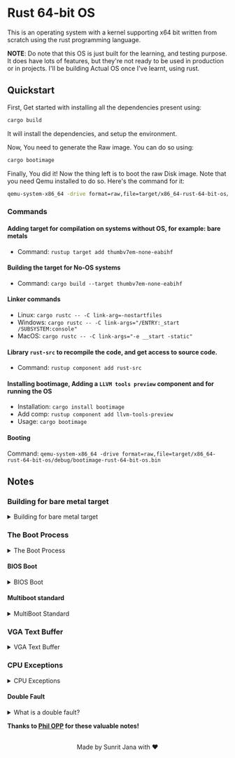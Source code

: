 # Rust 64-bit OS

This is an operating system with a kernel supporting x64 bit written from scratch using the rust 
programming language.

**NOTE**: Do note that this OS is just built for the learning, and testing purpose. It does have
lots of features, but they're not ready to be used in production or in projects. I'll be building
Actual OS once I've learnt, using rust.

## Quickstart

First, Get started with installing all the dependencies present using:

```sh
cargo build
```

It will install the dependencies, and setup the environment.

Now, You need to generate the Raw image. You can do so using:

```sh
cargo bootimage
```

Finally, You did it! Now the thing left is to boot the raw Disk image. Note 
that you need Qemu installed to do so. Here's the command for it:

```sh
qemu-system-x86_64 -drive format=raw,file=target/x86_64-rust-64-bit-os/debug/bootimage-rust-64-bit-os.bin
```

### Commands

#### Adding target for compilation on systems without OS, for example: bare metals
  - Command: `rustup target add thumbv7em-none-eabihf`

#### Building the target for No-OS systems
  - Command: `cargo build --target thumbv7em-none-eabihf`

#### Linker commands
  - Linux: `cargo rustc -- -C link-arg=-nostartfiles`
  - Windows: `cargo rustc -- -C link-args="/ENTRY:_start /SUBSYSTEM:console"`
  - MacOS: `cargo rustc -- -C link-args="-e __start -static"`

#### Library `rust-src` to recompile the code, and get access to source code.
  - Command: `rustup component add rust-src`

#### Installing bootimage, Adding a `LLVM tools preview` component and for running the OS
  - Installation: `cargo install bootimage`
  - Add comp: `rustup component add llvm-tools-preview`
  - Usage: `cargo bootimage`

#### Booting

Command: `qemu-system-x86_64 -drive format=raw,file=target/x86_64-rust-64-bit-os/debug/bootimage-rust-64-bit-os.bin`

## Notes

### Building for bare metal target

<details>
<summary>Building for bare metal target</summary>

By default Rust tries to build an executable that is able to run in your current system environment. 
For example, if you're using Windows on `x86_64`, Rust tries to build a `.exe` Windows executable that 
uses `x86_64` instructions.
This environment is called your "host" system.

To describe different environments, Rust uses a string called target triple. You can see the target triple for your host system by running `rustc --version --verbose`

By compiling for our host triple, the Rust compiler and the linker assume that there is an underlying operating system such as Linux or Windows that use the C runtime by default, which causes the linker errors. So to avoid the linker errors, we can compile for a different environment with no underlying operating system.

An example for such a bare metal environment is the `thumbv7em-none-eabihf` target triple, which describes an 
[embedded](https://en.wikipedia.org/wiki/Embedded_system) [ARM](https://en.wikipedia.org/wiki/ARM_architecture) system. 
The details are not important, all that matters is that the target triple has no underlying operating system, 
which is indicated by the none in the target triple. 
To be able to compile for this target, we need to add it in rustup.

</details>

### The Boot Process

<details>
<summary>The Boot Process</summary>

When you turn on a computer, it begins executing firmware code that is stored in motherboard ROM. 
This code performs a power-on self-test, detects available RAM, and pre-initializes the CPU and hardware. 
Afterwards it looks for a bootable disk and starts booting the operating system kernel.

On x86, there are two firmware standards: the "Basic Input/Output System" (BIOS) and the newer "Unified Extensible Firmware Interface" (UEFI). The BIOS standard is old and outdated, but simple and well-supported on any x86 machine since the 1980s. UEFI, in contrast, is more modern and has much more features, but is more complex to set up

</details>

#### BIOS Boot

<details>
<summary>BIOS Boot</summary>

Almost all x86 systems have support for BIOS booting, including newer UEFI-based machines that use an emulated BIOS. This is great, because you can use the same boot logic across all machines from the last centuries. But this wide compatibility is at the same time the biggest disadvantage of BIOS booting, because it means that the CPU is put into a 16-bit compatibility mode called real mode before booting so that archaic bootloaders from the 1980s would still work.

</details>

#### Multiboot standard


<details>
<summary>MultiBoot Standard</summary>

To avoid that every operating system implements its own bootloader, which is only compatible with a single OS, the Free Software Foundation created an open bootloader standard called Multiboot in 1995. The standard defines an interface between the bootloader and operating system, so that any Multiboot compliant bootloader can load any Multiboot compliant operating system. The reference implementation is GNU GRUB, which is the most popular bootloader for Linux systems.

To make a kernel Multiboot compliant, one just needs to insert a so-called Multiboot header at the beginning of the kernel file. This makes it very easy to boot an OS in GRUB. However, GRUB and the Multiboot standard have some problems too:

- They support only the 32-bit protected mode. This means that you still have to do the CPU configuration to switch to the 64-bit long mode.

- They are designed to make the bootloader simple instead of the kernel. For example, the kernel needs to be linked with an adjusted default page size, because GRUB can't find the Multiboot header otherwise. Another example is that the boot information, which is passed to the kernel, contains lots of architecture dependent structures instead of providing clean abstractions.

- Both GRUB and the Multiboot standard are only sparsely documented.

- GRUB needs to be installed on the host system to create a bootable disk image from the kernel file. This makes development on Windows or Mac more difficult.


</details>

### VGA Text Buffer


<details>
<summary>VGA Text Buffer</summary>

To print a character to the screen in VGA text mode, one has to write it to the text buffer of the VGA hardware. The VGA text buffer is a two-dimensional array with typically 25 rows and 80 columns, which is directly rendered to the screen. Each array entry describes a single screen character through the following format:

| Bit(s)| Value            |
|-------|------------------|
| 0-7   | ASCII code point |
| 8-11  | Foreground color |
| 12-14 | Background color |
| 15    | Blink            |

The first byte represents the character that should be printed in the ASCII encoding. To be exact, it isn't exactly ASCII, but a character set named code page 437 with some additional characters and slight modifications. For simplicity, we proceed to call it an ASCII character in this post.

The second byte defines how the character is displayed. The first four bits define the foreground color, the next three bits the background color, and the last bit whether the character should blink. The following colors are available:

| Number | Color      | Number + Bright Bit | Bright Color |
|--------|------------|---------------------|--------------|
| 0x0    | Black      | 0x8                 | Dark Gray    |
| 0x1    | Blue       | 0x9                 | Light Blue   |
| 0x2    | Green      | 0xa                 | Light Green  |
| 0x3    | Cyan       | 0xb                 | Light Cyan   |
| 0x4    | Red        | 0xc                 | Light Red    |
| 0x5    | Magenta    | 0xd                 | Pink         |
| 0x6    | Brown      | 0xe                 | Yellow       |
| 0x7    | Light Gray | 0xf                 | White        |

</details>

### CPU Exceptions

<details>
<summary>CPU Exceptions</summary>

An exception signals that something is wrong with the current instruction. For example, the CPU issues an exception if the current instruction tries to divide by 0. When an exception occurs, the CPU interrupts its current work and immediately calls a specific exception handler function, depending on the exception type.

On x86 there are about 20 different CPU exception types. The most important are:

- **Page Fault**: A page fault occurs on illegal memory accesses. For example, if the current instruction tries to read from an unmapped page or tries to write to a read-only page.

- **Invalid Opcode**: This exception occurs when the current instruction is invalid, for example when we try to use newer SSE instructions on an old CPU that does not support them.

- **General Protection Fault**: This is the exception with the broadest range of causes. It occurs on various kinds of access violations such as trying to execute a privileged instruction in user level code or writing reserved fields in configuration registers.

- **Double Fault**: When an exception occurs, the CPU tries to call the corresponding handler function. If another exception occurs while calling the exception handler, the CPU raises a double fault exception. This exception also occurs when there is no handler function registered for an exception.

- **Triple Fault**: If an exception occurs while the CPU tries to call the double fault handler function, it issues a fatal triple fault. We can't catch or handle a triple fault. Most processors react by resetting themselves and rebooting the operating system.

For the full list of exceptions check out the [OSDev wiki](https://wiki.osdev.org/Exceptions).

</details>

#### Double Fault

<details>
<summary>What is a double fault?</summary>

In simplified terms, a double fault is a special exception that occurs when the CPU fails to invoke an exception handler. 
For example, it occurs when a page fault is triggered but there is no page fault handler registered in the Interrupt Descriptor Table (IDT). 
So it's kind of similar to catch-all blocks in programming languages with exceptions, e.g. `catch(...)` in C++ or `catch(Exception e)` in Java or C#.

A double fault behaves like a normal exception. It has the vector number `8` and we can define a normal handler function for it in the IDT. It is really important to provide a double fault handler, because if a double fault is unhandled a fatal triple fault occurs. Triple faults can't be caught and most hardware reacts with a system reset.

</details>

**Thanks to [Phil OPP](https://github.com/phil-opp) for these valuable notes!**

<br />

<div align="center">Made by Sunrit Jana with ♥ </div>
